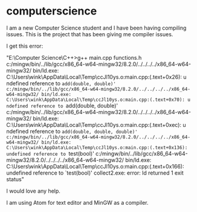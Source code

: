 # computerscience
I am a new Computer Science student and I have been having compiling issues. This is the project that has been giving me compiler issues.

I get this error:

"E:\Computer Science\C++>g++ main.cpp functions.h
c:/mingw/bin/../lib/gcc/x86_64-w64-mingw32/8.2.0/../../../../x86_64-w64-mingw32/
bin/ld.exe: C:\Users\wink\AppData\Local\Temp\ccJl10ys.o:main.cpp:(.text+0x26): u
ndefined reference to `add(double, double)'
c:/mingw/bin/../lib/gcc/x86_64-w64-mingw32/8.2.0/../../../../x86_64-w64-mingw32/
bin/ld.exe: C:\Users\wink\AppData\Local\Temp\ccJl10ys.o:main.cpp:(.text+0x70): u
ndefined reference to `add(double, double)'
c:/mingw/bin/../lib/gcc/x86_64-w64-mingw32/8.2.0/../../../../x86_64-w64-mingw32/
bin/ld.exe: C:\Users\wink\AppData\Local\Temp\ccJl10ys.o:main.cpp:(.text+0xec): u
ndefined reference to `add(double, double, double)'
c:/mingw/bin/../lib/gcc/x86_64-w64-mingw32/8.2.0/../../../../x86_64-w64-mingw32/
bin/ld.exe: C:\Users\wink\AppData\Local\Temp\ccJl10ys.o:main.cpp:(.text+0x136):
undefined reference to `test(bool)'
c:/mingw/bin/../lib/gcc/x86_64-w64-mingw32/8.2.0/../../../../x86_64-w64-mingw32/
bin/ld.exe: C:\Users\wink\AppData\Local\Temp\ccJl10ys.o:main.cpp:(.text+0x166):
undefined reference to `test(bool)'
collect2.exe: error: ld returned 1 exit status"

I would love any help.

I am using Atom for text editor and MinGW as a compiler.
